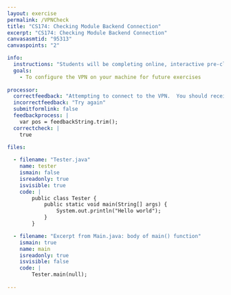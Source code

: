```yaml
---
layout: exercise
permalink: /VPNCheck
title: "CS174: Checking Module Backend Connection"
excerpt: "CS174: Checking Module Backend Connection"
canvasasmtid: "95313"
canvaspoints: "2"

info:
  instructions: "Students will be completing online, interactive pre-class modules to learn topics before class.  Part of these modules will involve completing small code exercises live in the browser to check comprehension.  In order to get credit for completing these exercises correctly, students must either be on campus, or they must be connected to the Ursinus VPN.  If you are off campus, please follow the directions at <a href = \"https://www.ursinus.edu/live/files/3555-uc-vpn\">this link</a> to setup the VPN on your machine (If you have an operating system other than Mac or Linux, please contact me and I can help you).  Once you are connected to the VPN, enter your netid and hit the \"run\" button below.  If everything is as it should be, you will get an e-mail confirming your submission, and you will automatically receive 2 points on Canvas.  Otherwise, after about a minute, you will receive a popup error that you are unable to connect."
  goals:
    - To configure the VPN on your machine for future exercises
    
processor:  
  correctfeedback: "Attempting to connect to the VPN.  You should receive an e-mail shortly if it worked" 
  incorrectfeedback: "Try again"
  submitformlink: false
  feedbackprocess: | 
    var pos = feedbackString.trim();
  correctcheck: |
    true
 
files:

  - filename: "Tester.java"
    name: tester
    ismain: false
    isreadonly: true
    isvisible: true
    code: | 
        public class Tester {
            public static void main(String[] args) {
                System.out.println("Hello world");
            }
        }    

  - filename: "Excerpt from Main.java: body of main() function"
    ismain: true
    name: main
    isreadonly: true
    isvisible: false
    code: |
        Tester.main(null);
        
---
```

